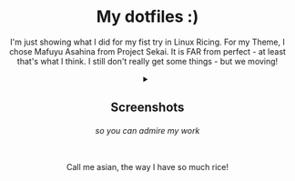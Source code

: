 <div align="center">

# My dotfiles :)

I'm just showing what I did for my fist try in Linux Ricing. For my Theme, I chose Mafuyu Asahina from Project Sekai.
It is FAR from perfect - at least that's what I think. I still don't really get some things - but we moving!

<details>
  <summary><h2>Screenshots</h2> <h6>so you can admire my work</h6></summary>
<div align="center">

  <h3>The desktop with Waybar and notification</h3>
  <img src="./Screenshots/desktop.png" width="100%" />

  <h3>Terminal with custom colors and font</h3>
  <img src="./Screenshots/terminal.png" width="100%" />

  <h3>Showcasing the tiling windowmanager</h3>
  <img src="./Screenshots/split.png" width="100%" />

  <h3>Usage example</h3>
  <img src="./Screenshots/usage_example.png" width="100%" />

  <h3>Files</h3> <h6>(i still have to change the folder colors)</h6>
  <img src="./Screenshots/files.png" width="100%" />

  <h3>The menu program Wofi</h3>
  <img src="./Screenshots/wofi.png" width="100%" />

</div>
</details>

Call me asian, the way I have so much rice!

</div>
